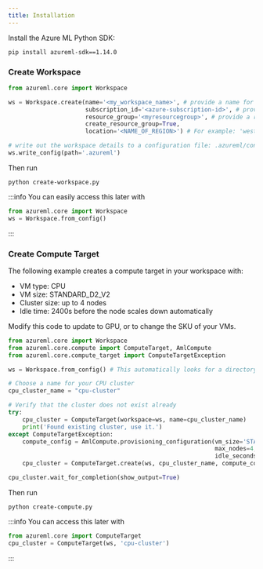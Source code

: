 ```yaml
---
title: Installation
---
```


Install the Azure ML Python SDK:

```console
pip install azureml-sdk==1.14.0
```

### Create Workspace

```python title="create-workspace.py"
from azureml.core import Workspace

ws = Workspace.create(name='<my_workspace_name>', # provide a name for your workspace
                      subscription_id='<azure-subscription-id>', # provide your subscription ID
                      resource_group='<myresourcegroup>', # provide a resource group name
                      create_resource_group=True,
                      location='<NAME_OF_REGION>') # For example: 'westeurope' or 'eastus2' or 'westus2' or 'southeastasia'.

# write out the workspace details to a configuration file: .azureml/config.json
ws.write_config(path='.azureml')
```

Then run

```console
python create-workspace.py
```

:::info
You can easily access this later with
```python
from azureml.core import Workspace
ws = Workspace.from_config()
```
:::

### Create Compute Target

The following example creates a compute target in your workspace with:

- VM type: CPU
- VM size: STANDARD_D2_V2
- Cluster size: up to 4 nodes
- Idle time: 2400s before the node scales down automatically

Modify this code to update to GPU, or to change the SKU of your VMs.

```python title="create-compute.py"
from azureml.core import Workspace
from azureml.core.compute import ComputeTarget, AmlCompute
from azureml.core.compute_target import ComputeTargetException

ws = Workspace.from_config() # This automatically looks for a directory .azureml

# Choose a name for your CPU cluster
cpu_cluster_name = "cpu-cluster"

# Verify that the cluster does not exist already
try:
    cpu_cluster = ComputeTarget(workspace=ws, name=cpu_cluster_name)
    print('Found existing cluster, use it.')
except ComputeTargetException:
    compute_config = AmlCompute.provisioning_configuration(vm_size='STANDARD_D2_V2',
                                                           max_nodes=4, 
                                                           idle_seconds_before_scaledown=2400)
    cpu_cluster = ComputeTarget.create(ws, cpu_cluster_name, compute_config)

cpu_cluster.wait_for_completion(show_output=True)
```

Then run

```console
python create-compute.py
```

:::info
You can access this later with

```python
from azureml.core import ComputeTarget
cpu_cluster = ComputeTarget(ws, 'cpu-cluster')
```
:::